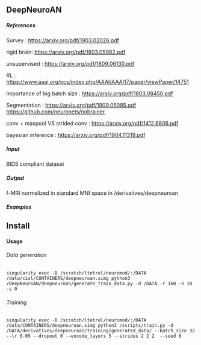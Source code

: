 ## DeepNeuroAN

##### References

Survey : https://arxiv.org/pdf/1903.02026.pdf

rigid brain: https://arxiv.org/pdf/1803.05982.pdf

unsupervised : https://arxiv.org/pdf/1809.06130.pdf

RL : https://www.aaai.org/ocs/index.php/AAAI/AAAI17/paper/viewPaper/14751

Importance of big batch size : https://arxiv.org/pdf/1803.08450.pdf

Segmentation : https://arxiv.org/pdf/1909.05085.pdf
https://github.com/neuronets/nobrainer

conv + maxpool VS strided conv : https://arxiv.org/pdf/1412.6806.pdf

bayesian inference : https://arxiv.org/pdf/1904.11319.pdf

##### Input

BIDS compliant dataset 

##### Output

f-MRI normalized in standard MNI space in /derivatives/deepneuroan

##### Examples

## Install

#### Usage

###### Data generation
```
singularity exec -B /scratch/ltetrel/neuromod/:/DATA /data/cisl/CONTAINERS/deepneuroan.simg python3 /DeepNeuroAN/deepneuroan/generate_train_data.py -d /DATA -r 160 -n 10  -s 0
```

###### Training
```
singularity exec -B /scratch/ltetrel/neuromod/:/DATA /data/CONTAINERS/deepneuroan.simg python3 /scripts/train.py -d /DATA/derivatives/deepneuroan/training/generated_data/ --batch_size 32 --lr 0.05 --dropout 0 --encode_layers 5 --strides 2 2 2  --seed 0
```
